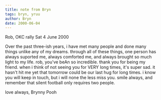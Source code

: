 ```yaml
---
title: note from Bryn
tags: bryn, yruu
author: Bryn
date: 2000-06-04
---
```


Rob,           OKC rally Sat 4 June 2000

Over the past three-ish years, i have met many people
and done many things unlike any of my dreams.  through
all of these things, one person has always suported
me, always comforted me, and always brought so much
light to my life.  rob, you've beAn so incredible. 
thank you for being my friend.  when i think of not
seeing you for VERY long times, it's super sad.  it
hasn't hit me yet that tomorrow could be our last hug
for long times.  i know you will keep in touch, but i
will none the less miss you.   smile always, and
remember that silent football only requires two
people. 

love always,
Brynny Pooh
